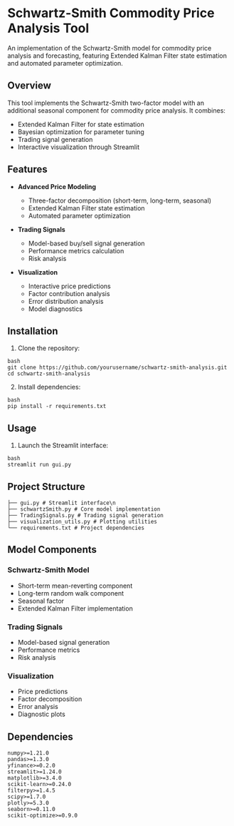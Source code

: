 # Schwartz-Smith Commodity Price Analysis Tool

An implementation of the Schwartz-Smith model for commodity price analysis and forecasting, featuring Extended Kalman Filter state estimation and automated parameter optimization.

## Overview

This tool implements the Schwartz-Smith two-factor model with an additional seasonal component for commodity price analysis. It combines:
- Extended Kalman Filter for state estimation
- Bayesian optimization for parameter tuning
- Trading signal generation
- Interactive visualization through Streamlit

## Features

- **Advanced Price Modeling**
  - Three-factor decomposition (short-term, long-term, seasonal)
  - Extended Kalman Filter state estimation
  - Automated parameter optimization

- **Trading Signals**
  - Model-based buy/sell signal generation
  - Performance metrics calculation
  - Risk analysis

- **Visualization**
  - Interactive price predictions
  - Factor contribution analysis
  - Error distribution analysis
  - Model diagnostics

## Installation

1. Clone the repository: 
```
bash
git clone https://github.com/yourusername/schwartz-smith-analysis.git
cd schwartz-smith-analysis
```

2. Install dependencies:
```
bash
pip install -r requirements.txt
```

## Usage

1. Launch the Streamlit interface:
```
bash
streamlit run gui.py
```


## Project Structure
```
├── gui.py # Streamlit interface\n
├── schwartzSmith.py # Core model implementation
├── TradingSignals.py # Trading signal generation
├── visualization_utils.py # Plotting utilities
└── requirements.txt # Project dependencies
```

## Model Components

### Schwartz-Smith Model
- Short-term mean-reverting component
- Long-term random walk component
- Seasonal factor
- Extended Kalman Filter implementation

### Trading Signals
- Model-based signal generation
- Performance metrics
- Risk analysis

### Visualization
- Price predictions
- Factor decomposition
- Error analysis
- Diagnostic plots

## Dependencies

```
numpy>=1.21.0
pandas>=1.3.0
yfinance>=0.2.0
streamlit>=1.24.0
matplotlib>=3.4.0
scikit-learn>=0.24.0
filterpy>=1.4.5
scipy>=1.7.0
plotly>=5.3.0
seaborn>=0.11.0
scikit-optimize>=0.9.0
```


